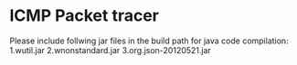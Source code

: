 ICMP Packet tracer
==================

Please include follwing jar files in the build path for java code compilation:
1.wutil.jar
2.wnonstandard.jar
3.org.json-20120521.jar
